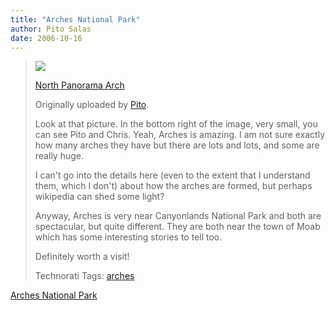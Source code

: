 ```yaml
---
title: "Arches National Park"
author: Pito Salas
date: 2006-10-16
---
```



>
>
> [![](https://i0.wp.com/static.flickr.com/103/253258189_be81f2e2a8_m.jpg?w=584)](<http://www.flickr.com/photos/98431073@N00/253258189/>
> "photo sharing")
>
>  
>  [North Panorama
> Arch](<http://www.flickr.com/photos/98431073@N00/253258189/>)
>
> Originally uploaded by [Pito](<http://www.flickr.com/people/98431073@N00/>).  
>
>
> Look at that picture. In the bottom right of the image, very small, you can
> see Pito and Chris. Yeah, Arches is amazing. I am not sure exactly how many
> arches they have but there are lots and lots, and some are really huge.
>
> I can't go into the details here (even to the extent that I understand them,
> which I don't) about how the arches are formed, but perhaps wikipedia can
> shed some light?
>
> Anyway, Arches is very near Canyonlands National Park and both are
> spectacular, but quite different. They are both near the town of Moab which
> has some interesting stories to tell too.
>
> Definitely worth a visit!
>
> Technorati Tags: [arches](<http://www.technorati.com/tag/arches>)


[Arches National Park](None)
